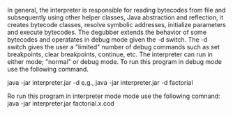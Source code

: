 In general, the interpreter is responsible for reading bytecodes from file and subsequently using other helper classes,
Java abstraction and reflection, it creates bytecode classes, resolve symbolic addresses, initialize parameters
and execute bytecodes. The degubber extends the behavior of some bytecodes and operatates in debug mode 
given the -d switch. The -d switch gives the user a "limited" number of debug commands such as set breakpoints,
clear breakpoints, continue, etc. The interpreter can run in either mode; "normal" or debug mode. To run this 
program in debug mode use the following command.




  java -jar interpreter.jar -d <base source file name> e.g.,
  java -jar interpreter.jar -d factorial
  
  

Ro run this program in interpreter mode mode use the following comnand:
  java -jar interpreter.jar factorial.x.cod
